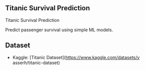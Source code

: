 ##  Titanic Survival Prediction

Titanic Survival Prediction

Predict passenger survival using simple ML models.

## Dataset
- Kaggle: [Titanic Dataset](https://www.kaggle.com/datasets/y asserh/titanic-dataset)
